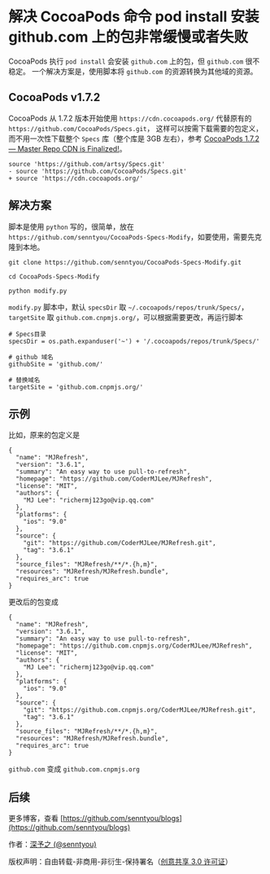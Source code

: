 # 解决 CocoaPods 命令 pod install 安装 github.com 上的包非常缓慢或者失败

CocoaPods 执行 `pod install` 会安装 `github.com` 上的包，但 `github.com` 很不稳定。
一个解决方案是，使用脚本将 `github.com` 的资源转换为其他域的资源。

## CocoaPods v1.7.2

CocoaPods 从 1.7.2 版本开始使用 `https://cdn.cocoapods.org/` 代替原有的 `https://github.com/CocoaPods/Specs.git`，
这样可以按需下载需要的包定义，而不用一次性下载整个 `Specs` 库（整个库是 3GB 左右），参考 [CocoaPods 1.7.2 — Master Repo CDN is Finalized!](https://blog.cocoapods.org/CocoaPods-1.7.2/)。

```
source 'https://github.com/artsy/Specs.git'
- source 'https://github.com/CocoaPods/Specs.git'
+ source 'https://cdn.cocoapods.org/'
```

## 解决方案

脚本是使用 `python` 写的，很简单，放在 `https://github.com/senntyou/CocoaPods-Specs-Modify`，如要使用，需要先克隆到本地。

```
git clone https://github.com/senntyou/CocoaPods-Specs-Modify.git

cd CocoaPods-Specs-Modify

python modify.py
```

`modify.py` 脚本中，默认 `specsDir` 取 `~/.cocoapods/repos/trunk/Specs/`，`targetSite` 取 `github.com.cnpmjs.org/`，可以根据需要更改，再运行脚本

```
# Specs目录
specsDir = os.path.expanduser('~') + '/.cocoapods/repos/trunk/Specs/'

# github 域名
githubSite = 'github.com/'

# 替换域名
targetSite = 'github.com.cnpmjs.org/'
```

## 示例

比如，原来的包定义是

```
{
  "name": "MJRefresh",
  "version": "3.6.1",
  "summary": "An easy way to use pull-to-refresh",
  "homepage": "https://github.com/CoderMJLee/MJRefresh",
  "license": "MIT",
  "authors": {
    "MJ Lee": "richermj123go@vip.qq.com"
  },
  "platforms": {
    "ios": "9.0"
  },
  "source": {
    "git": "https://github.com/CoderMJLee/MJRefresh.git",
    "tag": "3.6.1"
  },
  "source_files": "MJRefresh/**/*.{h,m}",
  "resources": "MJRefresh/MJRefresh.bundle",
  "requires_arc": true
}
```

更改后的包变成

```
{
  "name": "MJRefresh",
  "version": "3.6.1",
  "summary": "An easy way to use pull-to-refresh",
  "homepage": "https://github.com.cnpmjs.org/CoderMJLee/MJRefresh",
  "license": "MIT",
  "authors": {
    "MJ Lee": "richermj123go@vip.qq.com"
  },
  "platforms": {
    "ios": "9.0"
  },
  "source": {
    "git": "https://github.com.cnpmjs.org/CoderMJLee/MJRefresh.git",
    "tag": "3.6.1"
  },
  "source_files": "MJRefresh/**/*.{h,m}",
  "resources": "MJRefresh/MJRefresh.bundle",
  "requires_arc": true
}
```

`github.com` 变成 `github.com.cnpmjs.org`

## 后续

更多博客，查看 [https://github.com/senntyou/blogs](https://github.com/senntyou/blogs)

作者：[深予之 (@senntyou)](https://github.com/senntyou)

版权声明：自由转载-非商用-非衍生-保持署名（[创意共享 3.0 许可证](https://creativecommons.org/licenses/by-nc-nd/3.0/deed.zh)）
